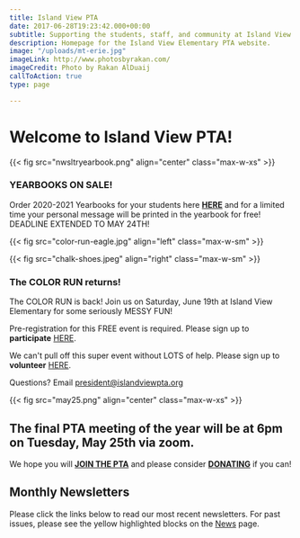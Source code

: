 ```yaml
---
title: Island View PTA
date: 2017-06-28T19:23:42.000+00:00
subtitle: Supporting the students, staff, and community at Island View Elementary.
description: Homepage for the Island View Elementary PTA website.
image: "/uploads/mt-erie.jpg"
imageLink: http://www.photosbyrakan.com/
imageCredit: Photo by Rakan AlDuaij
callToAction: true
type: page

---
```

# Welcome to Island View PTA!

{{< fig src="nwsltryearbook.png" align="center" class="max-w-xs" >}}

### YEARBOOKS ON SALE!

Order 2020-2021 Yearbooks for your students here [**HERE**](https://www.islandviewpta.org/yearbook) and for a limited time your personal message will be printed in the yearbook for free!  DEADLINE EXTENDED TO MAY 24TH!

{{< fig src="color-run-eagle.jpg" align="left" class="max-w-sm" >}}

{{< fig src="chalk-shoes.jpeg" align="right" class="max-w-sm" >}}

### The COLOR RUN returns!

The COLOR RUN is back! Join us on Saturday, June 19th at Island View Elementary for some seriously MESSY FUN!

Pre-registration for this FREE event is required. Please sign up to **participate** [HERE](https://www.islandviewpta.org/colorrun "here").

We can't pull off this super event without LOTS of help. Please sign up to **volunteer** [HERE](https://forms.gle/KLuzByabFTgcaVb66 "here").

Questions? Email president@islandviewpta.org

{{< fig src="may25.png" align="center" class="max-w-xs" >}}

## The final PTA meeting of the year will be at 6pm on Tuesday, May 25th via zoom.

We hope you will [**JOIN THE PTA**](https://www.islandviewpta.org/membership) and please consider [**DONATING**](https://www.islandviewpta.org/donate) if you can!

## Monthly Newsletters

Please click the links below to read our most recent newsletters. For past issues, please see the yellow highlighted blocks on the [News](/news) page.